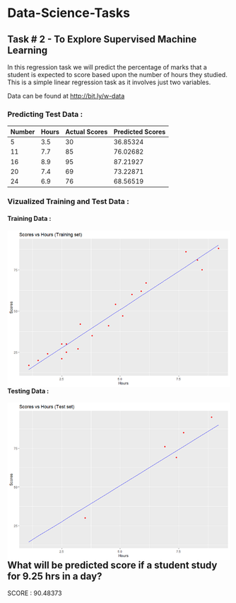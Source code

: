 # Data-Science-Tasks

## Task # 2 - To Explore Supervised Machine Learning
In this regression task we will predict the percentage of marks that a student is expected to score based upon the number of hours they studied. This is a simple linear regression task as it involves just two variables.

Data can be found at http://bit.ly/w-data
### Predicting Test Data :
| Number | Hours | Actual Scores | Predicted Scores |
| ------------- | ------------- | ------------- | ------------- |
|  5 | 3.5 | 30  | 36.85324 |
| 11 | 7.7 | 85 | 76.02682 |
| 16 | 8.9 | 95 | 87.21927 |
| 20 | 7.4 | 69 | 73.22871 |
| 24 | 6.9 | 76 | 68.56519 |

### Vizualized Training and Test Data :
#### Training Data :
<a href="url"><img src="https://github.com/adiimated/Data-Science-Tasks/blob/master/Task%20%23%202%20-%20To%20Explore%20Supervised%20Machine%20Learning/SLR_Trainingplot.png" align="left"  width="650" ></a>

#### Testing Data :
<a href="url"><img src="https://github.com/adiimated/Data-Science-Tasks/blob/master/Task%20%23%202%20-%20To%20Explore%20Supervised%20Machine%20Learning/SLR_Testingplot.png" align="left"  width="650" ></a>






## What will be predicted score if a student study for 9.25 hrs in a day?
SCORE : 90.48373 
